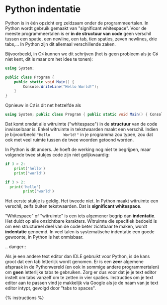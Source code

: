 # Python indentatie
Python is in één opzicht erg zeldzaam onder de programmeertalen. In Python wordt gebruik gemaakt van "significant whitespace". Voor de meeste programmeertalen is er **in de structuur van code** geen verschil tussen een spatie, een newline, een tab, tien spaties, zeven newlines, drie tabs,... In Python zijn dit allemaal verschillende zaken.

Bijvoorbeeld, in C♯ kunnen we dit schrijven (het is geen probleem als je C♯ niet kent, dit is maar om het idee te tonen):

```csharp
using System;

public class Program {
    public static void Main() {
        Console.WriteLine("Hello World!");
    }
}
```

Opnieuw in C♯ is dit net hetzelfde als

```csharp
using System; public class Program { public static void Main() { Console.WriteLine("Hello World!"); } }
```

Dat komt omdat alle witruimte ("whitespace") in de **structuur** van de code inwisselbaar is. Enkel witruimte in tekstwaarden maakt een verschil. Indien je bijvoorbeeld `"Hello      World!"` in je programma zou typen, zou dat ook met veel ruimte tussen de twee woorden getoond worden.

In Python is dit anders. Je hoeft de werking nog niet te begrijpen, maar volgende twee stukjes code zijn niet gelijkwaardig:

```python
if 3 > 2:
    print('hello')
    print('world')
```

```python
if 3 > 2:
  print('hello')
        print('world')
```

Het eerste stukje is geldig. Het tweede niet. In Python maakt witruimte een verschil, zelfs buiten tekstwaarden. Dat is **significant whitespace**.

"Whitespace" of "witruimte" is een iets algemener begrip dan **indentatie**. Het duidt op alle onzichtbare karakters. Witruimte die specifiek bedoeld is om een structureel deel van de code beter zichtbaar te maken, wordt **indentatie** genoemd. In veel talen is systematische indentatie een goede gewoonte, in Python is het onmisbaar.

.. danger::

   Als je een andere text editor dan IDLE gebruikt voor Python, is de kans groot dat een tab letterlijk wordt genomen. Er is een **zeer** algemene afspraak in de Pythonwereld (en ook in sommige andere programmertalen) om **geen** letterlijke tabs te gebruiken. Zorg er dus voor dat je je text editor instelt om tabs vanzelf om te zetten in vier spaties. Instructies om je text editor aan te passen vind je makkelijk via Google als je de naam van je text editor intypt, gevolgd door "tabs to spaces".

{% instructions %}
